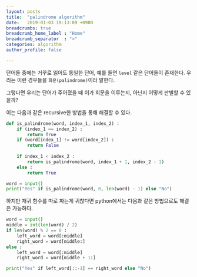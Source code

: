 ```yaml
---
layout: posts
title:  "palindrome algorithm"
date:   2019-01-03 19:13:09 +0900
breadcrumbs: true
breadcrumb_home_label : "Home"
breadcrumb_separator  : ">"
categories: algorithm
author_profile: false

---
```


단어들 중에는 거꾸로 읽어도 동일한 단어, 예를 들면 `level` 같은 단어들이 존재한다. 우리는 이런 경우들을 `회문(palindrome)`이라 말한다.

그렇다면 우리는 단어가 주어졌을 때 이가 회문을 이루는지, 아닌지 어떻게 판별할 수 있을까?

이는 다음과 같은 recursive한 방법을 통해 해결할 수 있다.

~~~python
def is_palindrome(word, index_1, index_2) :
    if (index_1 == index_2) :
        return True
    if (word[index_1] != word[index_2]) :
        return False
    
    if index_1 < index_2 :
        return is_palindrome(word, index_1 + 1, index_2 - 1)
    else :
        return True

word = input()
print("Yes" if is_palindrome(word, 0, len(word) - 1) else "No")
~~~

하지만 재귀 함수를 따로 짜는게 귀찮다면 python에서는 다음과 같은 방법으로도 해결은 가능하다.

~~~python
word = input()
middle = int(len(word) / 2)
if len(word) % 2 == 0 :
    left_word = word[:middle]
    right_word = word[middle:]
else :
    left_word = word[:middle]
    right_word = word[middle + 1:]

print("Yes" if left_word[::-1] == right_word else "No")
~~~